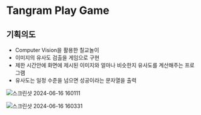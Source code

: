 # Tangram Play Game

## 기획의도
- Computer Vision을 활용한 칠교놀이
- 이미지의 유사도 검출을 게임으로 구현
- 제한 시간안에 화면에 제시된 이미지와 얼마나 비슷한지 유사도를 계산해주는 프로그램
- 유사도는 일정 수준을 넘으면 성공이라는 문자열을 출력

![스크린샷 2024-06-16 160111](https://github.com/min9710/-Tangram_play_project/assets/154873930/31c1599c-371a-48f4-af23-0c5d69105c00)

![스크린샷 2024-06-16 160331](https://github.com/min9710/-Tangram_play_project/assets/154873930/05326bde-c2d3-4b6c-a09b-d127f6761f42)
